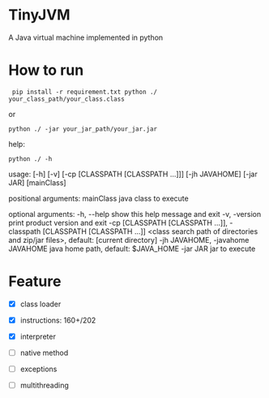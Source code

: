 # TinyJVM
A Java virtual machine implemented in python

# How to run

`
pip install -r requirement.txt
python ./ your_class_path/your_class.class`

or

`python ./ -jar your_jar_path/your_jar.jar`

help:

`python ./ -h`

usage: [-h] [-v] [-cp [CLASSPATH [CLASSPATH ...]]] [-jh JAVAHOME] [-jar JAR] [mainClass]

positional arguments:
  mainClass             java class to execute

optional arguments:
  -h, --help            show this help message and exit
  -v, -version          print product version and exit
  -cp [CLASSPATH [CLASSPATH ...]], -classpath [CLASSPATH [CLASSPATH ...]]
                        <class search path of directories and zip/jar files>, default: [current directory]
  -jh JAVAHOME, -javahome JAVAHOME
                        java home path, default: $JAVA_HOME
  -jar JAR              jar to execute

# Feature

- [x] class loader

- [x] instructions: 160+/202
- [x] interpreter
- [ ] native method
- [ ] exceptions
- [ ] multithreading